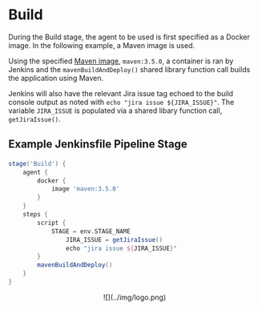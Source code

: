 # Build

During the Build stage, the agent to be used is first specified as a Docker image. In the following example, a Maven image is used.

Using the specified [Maven image](https://hub.docker.com/_/maven/), `maven:3.5.0`, a container is ran by Jenkins and the `mavenBuildAndDeploy()` shared library function call builds the application using Maven.

Jenkins will also have the relevant Jira issue tag echoed to the build console output as noted with `echo "jira issue ${JIRA_ISSUE}"`.  The variable `JIRA_ISSUE` is populated via a shared libary function call, `getJiraIssue()`.

## Example Jenkinsfile Pipeline Stage
```groovy
stage('Build') {
	agent {
		docker {
			image 'maven:3.5.0'
		}
	}
	steps {
		script {
			STAGE = env.STAGE_NAME
				JIRA_ISSUE = getJiraIssue()
				echo "jira issue ${JIRA_ISSUE}"
		}
		mavenBuildAndDeploy()
	}
}
```

<center id="footer">
  ![](../img/logo.png)
</center>
